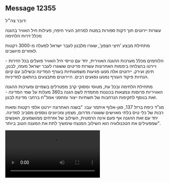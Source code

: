 ## Message 12355

דובר צה״ל:

עשרות יירוטים תוך דקות ספורות במטח למרחב העיר חיפה; פעילות חיל האוויר בהגנה מכלל זירות הלחימה

מתחילת מבצע 'חיצי הצפון', שוגרו מלבנון לעבר ישראל למעלה מ-3000 רקטות לאזורים מיושבים. 

הלוחמים מכלל מערכות ההגנה האווירית, יחד עם טייסי חיל האוויר פועלים בכל הזירות - ויירטו בהצלחה ביממות האחרונות עשרות פריטים ששוגרו לעבר ישראל מעזה, לבנון, תימן ועירק.
יירוטים אלה מנעו פגיעות משמעותיות בעורף המדינה ובשילוב עם קיום הנחיות פיקוד העורף נמנעו נפגעים רבים. היירוטים מתבצעים בהתאם למדיניות.

מתחילת הלחימה ובכל עת, מטוסי ומסוקי קרב מפטרלים בשמיים ומערכות ההגנה האוויריות פרוסות ונמצאות בכוננות מתמדת לשם הגנה ב360 מעלות על שמי המדינה - זאת בנוסף לתקיפות הנרחבות של תשתיות ייצור ומחסני אמל"ח ברחבי מדינת לבנון.

מג"ד כיפת ברזל 137, סגן-אלוף איתמר עבו: "בשנה האחרונה יירטנו אלפי רקטות ומאות רבות של כלי טיס בלתי מאוישים ששוגרו מדרום, מצפון ומכיוונים נוספים מסביב למדינה. יחד עם זאת ההגנה אף פעם אינה הרמטית, השילוב של אזרחים ממושמעים, האנשים שמפעילים את הטכנולוגיה הוא השילוב המנצח שימשיך לתת את המענה הטוב ביותר".

![Video](https://data.iron-swords.co.il/2024/October/08/12355/12355_media.mp4)

